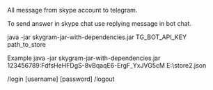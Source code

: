All message from skype account to telegram.

To send answer in skype chat use replying message in bot chat.

java -jar skygram-jar-with-dependencies.jar TG_BOT_API_KEY path_to_store

Example
java -jar skygram-jar-with-dependencies.jar 123456789:FdfsHeHFDgS-8vBqaqE6-ErgF_YxJVG5cM E:\store2.json

/login [username] [password]
/logout